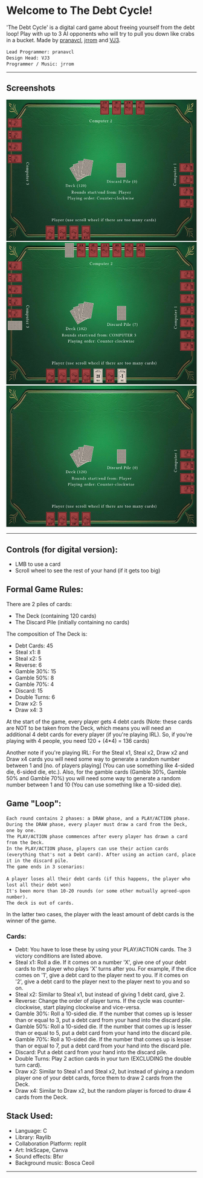 # Welcome to The Debt Cycle!

'The Debt Cycle' is a digital card game about freeing yourself from the debt loop! Play with up to 3 AI opponents who will try to pull you down like crabs in a bucket. Made by [pranavcl](https://github.com/pranavcl), [jrrom](https://github.com/jrrom) and [VJ3](https://github.com/vj031206).

    Lead Programmer: pranavcl
    Design Head: VJ3
    Programmer / Music: jrrom

---

## Screenshots

![Screenshot one of the game](/screenshots/1.png)
![Screenshot two of the game](/screenshots/2.png)
![Screenshot three of the game](/screenshots/3.png)

---

## Controls (for digital version):

- LMB to use a card
- Scroll wheel to see the rest of your hand (if it gets too big)

## Formal Game Rules:

There are 2 piles of cards:

- The Deck (containing 120 cards)
- The Discard Pile (initially containing no cards)

The composition of The Deck is:

- Debt Cards: 45
- Steal x1: 8
- Steal x2: 5
- Reverse: 6
- Gamble 30%: 15
- Gamble 50%: 8
- Gamble 70%: 4
- Discard: 15
- Double Turns: 6
- Draw x2: 5
- Draw x4: 3

At the start of the game, every player gets 4 debt cards (Note: these cards are NOT to be taken from the Deck, which means you will need an additional 4 debt cards for every player (if you're playing IRL). So, if you're playing with 4 people, you need 120 + (4*4) = 136 cards)

Another note if you're playing IRL: For the Steal x1, Steal x2, Draw x2 and Draw x4 cards you will need some way to generate a random number between 1 and [no. of players playing] (You can use something like 4-sided die, 6-sided die, etc.). Also, for the gamble cards (Gamble 30%, Gamble 50% and Gamble 70%) you will need some way to generate a random number between 1 and 10 (You can use something like a 10-sided die).

## Game "Loop":

    Each round contains 2 phases: a DRAW phase, and a PLAY/ACTION phase.
    During the DRAW phase, every player must draw a card from the Deck, one by one.
    The PLAY/ACTION phase commences after every player has drawn a card from the Deck.
    In the PLAY/ACTION phase, players can use their action cards (everything that's not a Debt card). After using an action card, place it in the discard pile.
    The game ends in 3 scenarios: 

    A player loses all their debt cards (if this happens, the player who lost all their debt won)
    It's been more than 10-20 rounds (or some other mutually agreed-upon number).
    The deck is out of cards.

In the latter two cases, the player with the least amount of debt cards is the winner of the game.

### Cards:

- Debt: You have to lose these by using your PLAY/ACTION cards. The 3 victory conditions are listed above.
- Steal x1: Roll a die. If it comes on a number 'X', give one of your debt cards to the player who plays 'X' turns after you. For example, if the dice comes on '1', give a debt card to the player next to you. If it comes on '2', give a debt card to the player next to the player next to you and so on.
- Steal x2: Similar to Steal x1, but instead of giving 1 debt card, give 2.
- Reverse: Change the order of player turns. If the cycle was counter-clockwise, start playing clockwise and vice-versa.
- Gamble 30%: Roll a 10-sided die. If the number that comes up is lesser than or equal to 3, put a debt card from your hand into the discard pile.
- Gamble 50%: Roll a 10-sided die. If the number that comes up is lesser than or equal to 5, put a debt card from your hand into the discard pile.
- Gamble 70%: Roll a 10-sided die. If the number that comes up is lesser than or equal to 7, put a debt card from your hand into the discard pile.
- Discard: Put a debt card from your hand into the discard pile.
- Double Turns: Play 2 action cards in your turn (EXCLUDING the double turn card).
- Draw x2: Similar to Steal x1 and Steal x2, but instead of giving a random player one of your debt cards, force them to draw 2 cards from the Deck.
- Draw x4: Similar to Draw x2, but the random player is forced to draw 4 cards from the Deck.

## Stack Used: 

- Language: C
- Library: Raylib
- Collaboration Platform: replit
- Art: InkScape, Canva
- Sound effects: Bfxr
- Background music: Bosca Ceoil

---
